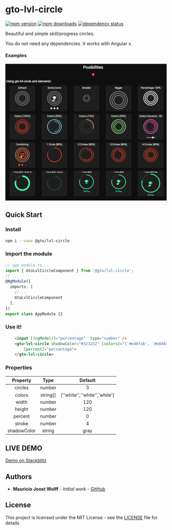 # gto-lvl-circle

[![npm version](https://img.shields.io/npm/v/@gto/lvl-circle.svg?style=flat-square)](https://www.npmjs.com/package/@gto/lvl-circle)
[![npm downloads](https://img.shields.io/npm/dm/@gto/lvl-circle.svg?style=flat)](https://www.npmjs.com/package/@gto/lvl-circle)
[![dependency status](https://david-dm.org/thiswallz/@gto/lvl-circle.svg)](https://david-dm.org/thiswallz/ngx-skill-bar)

Beautiful and simple skill/progress circles.


You do not need any dependencies. It works with Angular x.

#### Examples

![Alt text](https://raw.githubusercontent.com/thiswallz/gto-lvl-circle/master/demos.png?raw=true 'Demos')


## Quick Start

### Install

```bash
npm i --save @gto/lvl-circle
```


### Import the module

```ts
// app.module.ts...
import { GtoLvlCircleComponent } from '@gto/lvl-circle';
// ...
@NgModule({
  imports: [
    //...
    GtoLvlCircleComponent
  ],
})
export class AppModule {}
```

### Use it!

```html
    <input [(ngModel)]="percentage"  type="number" />
    <gto-lvl-circle shadowColor="#323232" [colors]="['#e46fab', '#e046a5', '#e4408a']" 
        [percent]="percentage">
    </gto-lvl-circle>
```

### Properties

| Property | Type | Default |
| :---: | :---: | :---: |
| circles | number | 3 |
| colors | string[] | [''white'',''white'','white'] |
| width | number | 120 |
| height | number | 120 |
| percent | number | 0 |
| stroke | number | 4 |
| shadowColor | string | gray |

## LIVE DEMO

[Demo on Stackblitz](https://stackblitz.com/edit/angular-gto-lvl-circle)

## Authors

- **Mauricio Joost Wolff** - _Initial work_ - [GitHub](https://github.com/thiswallz)

## License

This project is licensed under the MIT License - see the [LICENSE](LICENSE) file for details